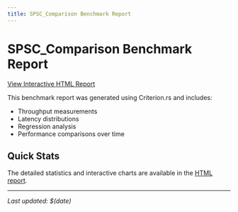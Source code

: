 ```yaml
---
title: SPSC_Comparison Benchmark Report
---
```


# SPSC_Comparison Benchmark Report

[View Interactive HTML Report](report/index.html)

This benchmark report was generated using Criterion.rs and includes:
- Throughput measurements
- Latency distributions  
- Regression analysis
- Performance comparisons over time

## Quick Stats

The detailed statistics and interactive charts are available in the [HTML report](report/index.html).

---

*Last updated: $(date)*